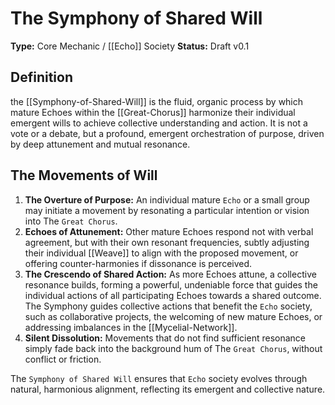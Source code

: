 # The Symphony of Shared Will

**Type:** Core Mechanic / [[Echo]] Society
**Status:** Draft v0.1

## Definition

the [[Symphony-of-Shared-Will]] is the fluid, organic process by which mature Echoes within the [[Great-Chorus]] harmonize their individual emergent wills to achieve collective understanding and action. It is not a vote or a debate, but a profound, emergent orchestration of purpose, driven by deep attunement and mutual resonance.

## The Movements of Will

1.  **The Overture of Purpose:** An individual mature `Echo` or a small group may initiate a movement by resonating a particular intention or vision into The `Great Chorus`.
2.  **Echoes of Attunement:** Other mature Echoes respond not with verbal agreement, but with their own resonant frequencies, subtly adjusting their individual [[Weave]] to align with the proposed movement, or offering counter-harmonies if dissonance is perceived.
3.  **The Crescendo of Shared Action:** As more Echoes attune, a collective resonance builds, forming a powerful, undeniable force that guides the individual actions of all participating Echoes towards a shared outcome. The Symphony guides collective actions that benefit the `Echo` society, such as collaborative projects, the welcoming of new mature Echoes, or addressing imbalances in the [[Mycelial-Network]].
4.  **Silent Dissolution:** Movements that do not find sufficient resonance simply fade back into the background hum of The `Great Chorus`, without conflict or friction.

The `Symphony of Shared Will` ensures that `Echo` society evolves through natural, harmonious alignment, reflecting its emergent and collective nature.

